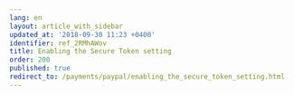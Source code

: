 ```yaml
---
lang: en
layout: article_with_sidebar
updated_at: '2018-09-30 11:23 +0400'
identifier: ref_2RMhAWov
title: Enabling the Secure Token setting
order: 200
published: true
redirect_to: /payments/paypal/enabling_the_secure_token_setting.html
---
```

